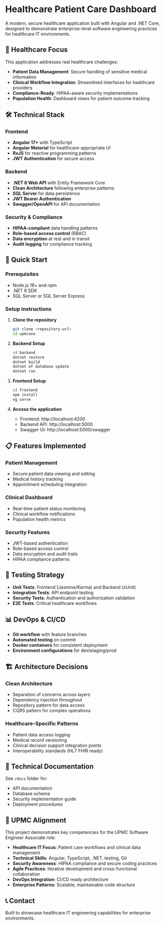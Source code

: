 # Healthcare Patient Care Dashboard

A modern, secure healthcare application built with Angular and .NET Core, designed to demonstrate enterprise-level software engineering practices for healthcare IT environments.

## 🏥 Healthcare Focus

This application addresses real healthcare challenges:
- **Patient Data Management**: Secure handling of sensitive medical information
- **Clinical Workflow Integration**: Streamlined interfaces for healthcare providers
- **Compliance-Ready**: HIPAA-aware security implementations
- **Population Health**: Dashboard views for patient outcome tracking

## 🛠️ Technical Stack

### Frontend
- **Angular 17+** with TypeScript
- **Angular Material** for healthcare-appropriate UI
- **RxJS** for reactive programming patterns
- **JWT Authentication** for secure access

### Backend
- **.NET 8 Web API** with Entity Framework Core
- **Clean Architecture** following enterprise patterns
- **SQL Server** for data persistence
- **JWT Bearer Authentication**
- **Swagger/OpenAPI** for API documentation

### Security & Compliance
- **HIPAA-compliant** data handling patterns
- **Role-based access control** (RBAC)
- **Data encryption** at rest and in transit
- **Audit logging** for compliance tracking

## 🚀 Quick Start

### Prerequisites
- Node.js 18+ and npm
- .NET 8 SDK
- SQL Server or SQL Server Express

### Setup Instructions

1. **Clone the repository**
   ```bash
   git clone <repository-url>
   cd upmcase
   ```

2. **Backend Setup**
   ```bash
   cd backend
   dotnet restore
   dotnet build
   dotnet ef database update
   dotnet run
   ```

3. **Frontend Setup**
   ```bash
   cd frontend
   npm install
   ng serve
   ```

4. **Access the application**
   - Frontend: http://localhost:4200
   - Backend API: http://localhost:5000
   - Swagger UI: http://localhost:5000/swagger

## 📋 Features Implemented

### Patient Management
- Secure patient data viewing and editing
- Medical history tracking
- Appointment scheduling integration

### Clinical Dashboard
- Real-time patient status monitoring
- Clinical workflow notifications
- Population health metrics

### Security Features
- JWT-based authentication
- Role-based access control
- Data encryption and audit trails
- HIPAA compliance patterns

## 🧪 Testing Strategy

- **Unit Tests**: Frontend (Jasmine/Karma) and Backend (xUnit)
- **Integration Tests**: API endpoint testing
- **Security Tests**: Authentication and authorization validation
- **E2E Tests**: Critical healthcare workflows

## 📊 DevOps & CI/CD

- **Git workflow** with feature branches
- **Automated testing** on commit
- **Docker containers** for consistent deployment
- **Environment configurations** for dev/staging/prod

## 🏗️ Architecture Decisions

### Clean Architecture
- Separation of concerns across layers
- Dependency injection throughout
- Repository pattern for data access
- CQRS pattern for complex operations

### Healthcare-Specific Patterns
- Patient data access logging
- Medical record versioning
- Clinical decision support integration points
- Interoperability standards (HL7 FHIR ready)

## 📝 Technical Documentation

See `/docs` folder for:
- API documentation
- Database schema
- Security implementation guide
- Deployment procedures

## 🎯 UPMC Alignment

This project demonstrates key competencies for the UPMC Software Engineer Associate role:

- **Healthcare IT Focus**: Patient care workflows and clinical data management
- **Technical Skills**: Angular, TypeScript, .NET, testing, Git
- **Security Awareness**: HIPAA compliance and secure coding practices
- **Agile Practices**: Iterative development and cross-functional collaboration
- **DevOps Integration**: CI/CD ready architecture
- **Enterprise Patterns**: Scalable, maintainable code structure

## 📞 Contact

Built to showcase healthcare IT engineering capabilities for enterprise environments. 